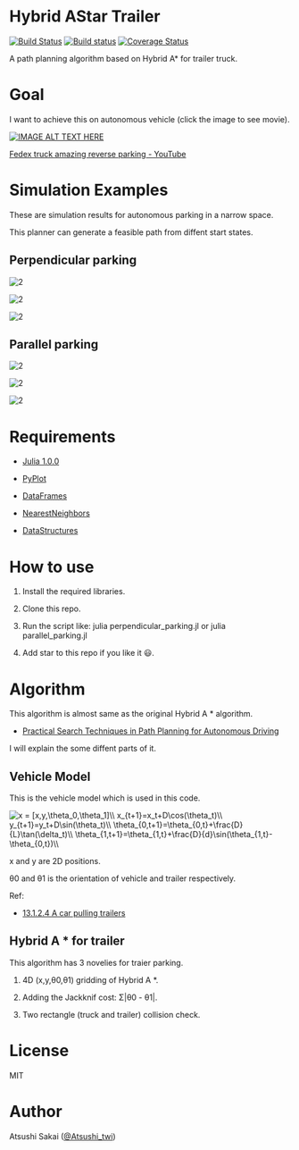 # Hybrid AStar Trailer

[![Build Status](https://travis-ci.org/AtsushiSakai/HybridAStarTrailer.svg?branch=master)](https://travis-ci.org/AtsushiSakai/HybridAStarTrailer)
[![Build status](https://ci.appveyor.com/api/projects/status/1vlcih2j40h4royc?svg=true)](https://ci.appveyor.com/project/AtsushiSakai/hybridastartrailer)
[![Coverage Status](https://coveralls.io/repos/github/AtsushiSakai/HybridAStarTrailer/badge.svg?branch=master)](https://coveralls.io/github/AtsushiSakai/HybridAStarTrailer?branch=master)

A path planning algorithm based on Hybrid A\* for trailer truck.

# Goal

I want to achieve this on autonomous vehicle (click the image to see movie).

[![IMAGE ALT TEXT HERE](https://img.youtube.com/vi/jhhqkHsGrsA/0.jpg)](https://www.youtube.com/watch?v=jhhqkHsGrsA)

[Fedex truck amazing reverse parking \- YouTube](https://www.youtube.com/watch?v=jhhqkHsGrsA)

# Simulation Examples

These are simulation results for autonomous parking in a narrow space.

This planner can generate a feasible path from diffent start states.

## Perpendicular parking 

![2](https://github.com/AtsushiSakai/HybridAStarTrailer/raw/master/movie/gif/perpendicular_parking3.gif)

![2](https://github.com/AtsushiSakai/HybridAStarTrailer/raw/master/movie/gif/perpendicular_parking6.gif)

![2](https://github.com/AtsushiSakai/HybridAStarTrailer/raw/master/movie/gif/perpendicular_parking7.gif)

## Parallel parking 

![2](https://github.com/AtsushiSakai/HybridAStarTrailer/raw/master/movie/gif/parallel_parking1.gif)

![2](https://github.com/AtsushiSakai/HybridAStarTrailer/raw/master/movie/gif/parallel_parking2.gif)

![2](https://github.com/AtsushiSakai/HybridAStarTrailer/raw/master/movie/gif/parallel_parking3.gif)


# Requirements

- [Julia 1.0.0](https://julialang.org/downloads/)

- [PyPlot](https://github.com/JuliaPy/PyPlot.jl)

- [DataFrames](https://github.com/JuliaData/DataFrames.jl)

- [NearestNeighbors](https://github.com/KristofferC/NearestNeighbors.jl)

- [DataStructures](https://github.com/JuliaCollections/DataStructures.jl) 

# How to use

1. Install the required libraries.

2. Clone this repo.

3. Run the script like: julia perpendicular_parking.jl or julia parallel_parking.jl

4. Add star to this repo if you like it :smiley:. 

# Algorithm

This algorithm is almost same as the original Hybrid A \* algorithm.

- [Practical Search Techniques in Path Planning for Autonomous Driving](https://ai.stanford.edu/~ddolgov/papers/dolgov_gpp_stair08.pdf)

I will explain the some diffent parts of it.

## Vehicle Model

This is the vehicle model which is used in this code.

<img src="https://latex.codecogs.com/gif.latex?x&space;=&space;[x,y,\theta_0,\theta_1]\\&space;x_{t&plus;1}=x_t&plus;D\cos(\theta_t)\\&space;y_{t&plus;1}=y_t&plus;D\sin(\theta_t)\\&space;\theta_{0,t&plus;1}=\theta_{0,t}&plus;\frac{D}{L}\tan(\delta_t)\\&space;\theta_{1,t&plus;1}=\theta_{1,t}&plus;\frac{D}{d}\sin(\theta_{1,t}-\theta_{0,t})\\" title="x = [x,y,\theta_0,\theta_1]\\ x_{t+1}=x_t+D\cos(\theta_t)\\ y_{t+1}=y_t+D\sin(\theta_t)\\ \theta_{0,t+1}=\theta_{0,t}+\frac{D}{L}\tan(\delta_t)\\ \theta_{1,t+1}=\theta_{1,t}+\frac{D}{d}\sin(\theta_{1,t}-\theta_{0,t})\\" />

x and y are 2D positions. 

θ0 and θ1 is the orientation of vehicle and trailer respectively.

Ref:

- [13\.1\.2\.4 A car pulling trailers](http://planning.cs.uiuc.edu/node661.html#77556)

## Hybrid A \* for trailer

This algorithm has 3 novelies for traier parking.

1. 4D (x,y,θ0,θ1) gridding of Hybrid A \*.

2. Adding the Jackknif cost: Σ\|θ0 - θ1\|.

3. Two rectangle (truck and trailer) collision check.


# License 

MIT

# Author

Atsushi Sakai ([@Atsushi_twi](https://twitter.com/Atsushi_twi))

